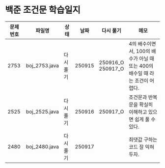# 백준 조건문 학습일지

| 문제 번호 | 파일명    | 상태        | 날짜 | 다시 풀기 | 메모                          |
|-----------|-----------|------------|------|----|----------------------------|
| 2753      | boj_2753.java | 다시 풀기   |250915|  250916_O<br> 250917_O|4의 배수이면서, 100의 배수가 아닐 때 또는 400의 배수일 때 라는 조건이 어렵다.|
| 2525      | boj_2525.java | 다시 풀기  |250916|250917_O            |조건문과 반복문을 확실히 이해하고 있으면 쉽게 풀 수 있다.          |
| 2480      | boj_2480.java | 다시 풀기 | 250917 |                   | 최댓값 구하는 코드 잘 익혀두자. |
